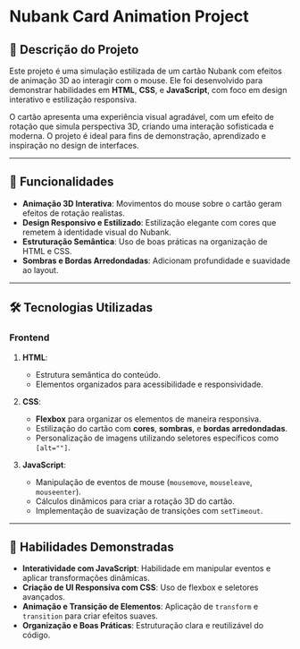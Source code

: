 # Nubank Card Animation Project

## 📄 Descrição do Projeto
Este projeto é uma simulação estilizada de um cartão Nubank com efeitos de animação 3D ao interagir com o mouse. Ele foi desenvolvido para demonstrar habilidades em **HTML**, **CSS**, e **JavaScript**, com foco em design interativo e estilização responsiva.

O cartão apresenta uma experiência visual agradável, com um efeito de rotação que simula perspectiva 3D, criando uma interação sofisticada e moderna. O projeto é ideal para fins de demonstração, aprendizado e inspiração no design de interfaces.

---

## 🚀 Funcionalidades
- **Animação 3D Interativa**: Movimentos do mouse sobre o cartão geram efeitos de rotação realistas.
- **Design Responsivo e Estilizado**: Estilização elegante com cores que remetem à identidade visual do Nubank.
- **Estruturação Semântica**: Uso de boas práticas na organização de HTML e CSS.
- **Sombras e Bordas Arredondadas**: Adicionam profundidade e suavidade ao layout.

---

## 🛠️ Tecnologias Utilizadas
### **Frontend**
1. **HTML**:
   - Estrutura semântica do conteúdo.
   - Elementos organizados para acessibilidade e responsividade.

2. **CSS**:
   - **Flexbox** para organizar os elementos de maneira responsiva.
   - Estilização do cartão com **cores**, **sombras**, e **bordas arredondadas**.
   - Personalização de imagens utilizando seletores específicos como `[alt=""]`.

3. **JavaScript**:
   - Manipulação de eventos de mouse (`mousemove`, `mouseleave`, `mouseenter`).
   - Cálculos dinâmicos para criar a rotação 3D do cartão.
   - Implementação de suavização de transições com `setTimeout`.

---

## 🌟 Habilidades Demonstradas
- **Interatividade com JavaScript**: Habilidade em manipular eventos e aplicar transformações dinâmicas.
- **Criação de UI Responsiva com CSS**: Uso de flexbox e seletores avançados.
- **Animação e Transição de Elementos**: Aplicação de `transform` e `transition` para criar efeitos suaves.
- **Organização e Boas Práticas**: Estruturação clara e reutilizável do código.
